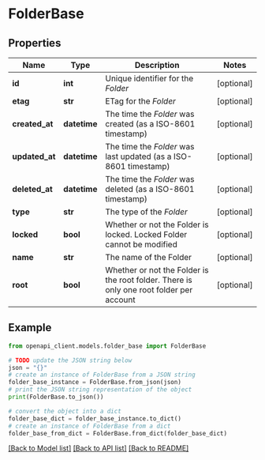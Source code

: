 # FolderBase


## Properties

Name | Type | Description | Notes
------------ | ------------- | ------------- | -------------
**id** | **int** | Unique identifier for the *Folder* | [optional] 
**etag** | **str** | ETag for the *Folder* | [optional] 
**created_at** | **datetime** | The time the *Folder* was created (as a ISO-8601 timestamp) | [optional] 
**updated_at** | **datetime** | The time the *Folder* was last updated (as a ISO-8601 timestamp) | [optional] 
**deleted_at** | **datetime** | The time the *Folder* was deleted (as a ISO-8601 timestamp) | [optional] 
**type** | **str** | The type of the *Folder* | [optional] 
**locked** | **bool** | Whether or not the Folder is locked. Locked Folder cannot be modified | [optional] 
**name** | **str** | The name of the Folder | [optional] 
**root** | **bool** | Whether or not the Folder is the root folder. There is only one root folder per account | [optional] 

## Example

```python
from openapi_client.models.folder_base import FolderBase

# TODO update the JSON string below
json = "{}"
# create an instance of FolderBase from a JSON string
folder_base_instance = FolderBase.from_json(json)
# print the JSON string representation of the object
print(FolderBase.to_json())

# convert the object into a dict
folder_base_dict = folder_base_instance.to_dict()
# create an instance of FolderBase from a dict
folder_base_from_dict = FolderBase.from_dict(folder_base_dict)
```
[[Back to Model list]](../README.md#documentation-for-models) [[Back to API list]](../README.md#documentation-for-api-endpoints) [[Back to README]](../README.md)


